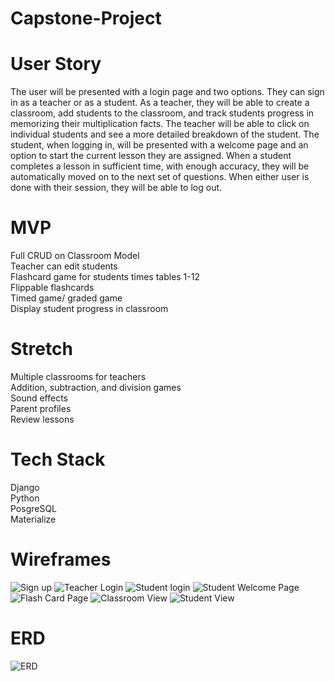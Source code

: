 # Capstone-Project

# User Story 

The user will be presented with a login page and two options. They can sign in as a teacher or as a student. As a teacher, they will be able to create a classroom, add students to the classroom, and track students progress in memorizing their multiplication facts. The teacher will be able to click on individual students and see a more detailed breakdown of the student. The student, when logging in, will be presented with a welcome page and an option to start the current lesson they are assigned. When a student completes a lesson in sufficient time, with enough accuracy, they will be automatically moved on to the next set of questions. When either user is done with their session, they will be able to log out. 

# MVP
Full CRUD on Classroom Model <br />
Teacher can edit students <br />
Flashcard game for students times tables 1-12 <br />
Flippable flashcards <br />
Timed game/ graded game<br />
Display student progress in classroom <br />

# Stretch 
Multiple classrooms for teachers<br /> 
Addition, subtraction, and division games<br /> 
Sound effects<br /> 
Parent profiles<br /> 
Review lessons<br /> 

# Tech Stack 
Django<br />
Python<br />
PosgreSQL<br />
Materialize<br /> 

# Wireframes

![Sign up](https://i.imgur.com/YkJ9jJ0.png)
![Teacher Login](https://i.imgur.com/dPsaRLQ.png)
![Student login](https://i.imgur.com/9Zo5YG0.png)
![Student Welcome Page](https://i.imgur.com/XW0129v.png)
![Flash Card Page](https://i.imgur.com/vCq4q6T.png)
![Classroom View](https://i.imgur.com/GR6xUfZ.png)
![Student View](https://i.imgur.com/4CGdaSD.png)

# ERD
![ERD](https://i.imgur.com/SfR1swT.png)


